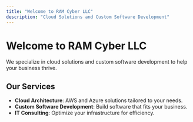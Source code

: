 ```yaml
---
title: "Welcome to RAM Cyber LLC"
description: "Cloud Solutions and Custom Software Development"
---
```


# Welcome to RAM Cyber LLC

We specialize in cloud solutions and custom software development to help your business thrive.

## Our Services
- **Cloud Architecture**: AWS and Azure solutions tailored to your needs.
- **Custom Software Development**: Build software that fits your business.
- **IT Consulting**: Optimize your infrastructure for efficiency.
